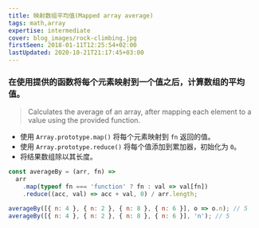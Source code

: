 ```yaml
---
title: 映射数组平均值(Mapped array average)
tags: math,array
expertise: intermediate
cover: blog_images/rock-climbing.jpg
firstSeen: 2018-01-11T12:25:54+02:00
lastUpdated: 2020-10-21T21:17:45+03:00
---
```


### 在使用提供的函数将每个元素映射到一个值之后，计算数组的平均值。
> Calculates the average of an array, after mapping each element to a value using the provided function.

- 使用 `Array.prototype.map()` 将每个元素映射到 `fn` 返回的值。
- 使用 `Array.prototype.reduce()` 将每个值添加到累加器，初始化为 `0`。
- 将结果数组除以其长度。

```js
const averageBy = (arr, fn) =>
  arr
    .map(typeof fn === 'function' ? fn : val => val[fn])
    .reduce((acc, val) => acc + val, 0) / arr.length;
```

```js
averageBy([{ n: 4 }, { n: 2 }, { n: 8 }, { n: 6 }], o => o.n); // 5
averageBy([{ n: 4 }, { n: 2 }, { n: 8 }, { n: 6 }], 'n'); // 5
```
